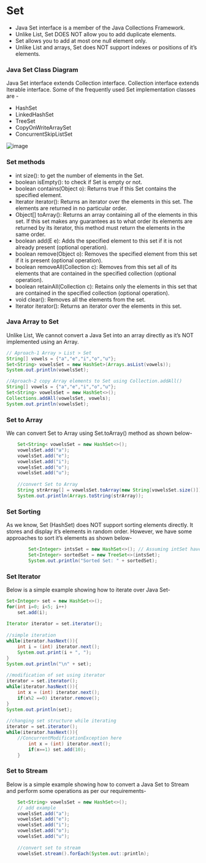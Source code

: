 # Set
- Java Set interface is a member of the Java Collections Framework.
- Unlike List, Set DOES NOT allow you to add duplicate elements.
- Set allows you to add at most one null element only.
- Unlike List and arrays, Set does NOT support indexes or positions of it’s elements.

### Java Set Class Diagram
Java Set interface extends Collection interface. Collection interface extends Iterable interface. Some of the frequently used Set implementation classes are -
- HashSet
- LinkedHashSet
- TreeSet
- CopyOnWriteArraySet
- ConcurrentSkipListSet

![image](https://user-images.githubusercontent.com/17778031/200018601-5d949513-3cb3-46ab-9669-5ba94cc533a6.png)

### Set methods
- int size(): to get the number of elements in the Set.
- boolean isEmpty(): to check if Set is empty or not.
- boolean contains(Object o): Returns true if this Set contains the specified element.
- Iterator iterator(): Returns an iterator over the elements in this set. The elements are returned in no particular order.
- Object[] toArray(): Returns an array containing all of the elements in this set. If this set makes any guarantees as to what order its elements are returned by its iterator, this method must return the elements in the same order.
- boolean add(E e): Adds the specified element to this set if it is not already present (optional operation).
- boolean remove(Object o): Removes the specified element from this set if it is present (optional operation).
- boolean removeAll(Collection c): Removes from this set all of its elements that are contained in the specified collection (optional operation).
- boolean retainAll(Collection c): Retains only the elements in this set that are contained in the specified collection (optional operation).
- void clear(): Removes all the elements from the set.
- Iterator iterator(): Returns an iterator over the elements in this set.

### Java Array to Set
Unlike List, We cannot convert a Java Set into an array directly as it’s NOT implemented using an Array.
```java
// Aproach-1 Array > List > Set
String[] vowels = {"a","e","i","o","u"};
Set<String> vowelsSet = new HashSet>(Arrays.asList(vowels));
System.out.println(vowelsSet);

//Aproach-2 copy Array elements to Set using Collection.addAll()
String[] vowels = {"a","e","i","o","u"};
Set<String> vowelsSet = new HashSet<>();
Collections.addAll(vowelsSet, vowels); 
System.out.println(vowelsSet);
```
### Set to Array
We can convert Set to Array using Set.toArray() method as shown below-
```java
	Set<String< vowelsSet = new HashSet<>();
	vowelsSet.add("a");
	vowelsSet.add("e");
	vowelsSet.add("i");
	vowelsSet.add("o");
	vowelsSet.add("u");
  
	//convert Set to Array
	String strArray[] = vowelsSet.toArray(new String[vowelsSet.size()]);
	System.out.println(Arrays.toString(strArray));
```

### Set Sorting
As we know, Set (HashSet) does NOT support sorting elements directly. It stores and display it’s elements in random order. However, we have some approaches to sort it’s elements as shown below-
```java
		Set<Integer> intsSet = new HashSet<>(); // Assuming intSet have some random integer value
		Set<Integer> sortedSet = new TreeSet<>(intsSet);
		System.out.println("Sorted Set: " + sortedSet);
```
### Set Iterator
Below is a simple example showing how to iterate over Java Set-
```java
Set<Integer> set = new HashSet<>();
for(int i=0; i<5; i++) 
	set.add(i);
  
Iterator iterator = set.iterator();
	
//simple iteration
while(iterator.hasNext()){
	int i = (int) iterator.next();
	System.out.print(i + ", ");
}
System.out.println("\n" + set);
	
//modification of set using iterator
iterator = set.iterator();
while(iterator.hasNext()){
	int x = (int) iterator.next();
	if(x%2 ==0) iterator.remove();
}
System.out.println(set);
		
//changing set structure while iterating
iterator = set.iterator();
while(iterator.hasNext()){
    //ConcurrentModificationException here
		int x = (int) iterator.next(); 
		if(x==1) set.add(10);
	}
```
### Set to Stream
Below is a simple example showing how to convert a Java Set to Stream and perform some operations as per our requirements-
```java
	Set<String> vowelsSet = new HashSet<>();
	// add example
	vowelsSet.add("a");
	vowelsSet.add("e");
	vowelsSet.add("i");
	vowelsSet.add("o");
	vowelsSet.add("u");
		
	//convert set to stream
	vowelsSet.stream().forEach(System.out::println);
```
